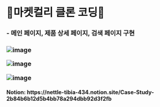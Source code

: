 <h1>🎈마켓컬리 클론 코딩🛒</h1>
<h3>- 메인 페이지, 제품 상세 페이지, 검색 페이지 구현<h3>

![image](https://user-images.githubusercontent.com/80875784/181919479-6b99b0d7-6fa6-4437-b367-6a79e472649e.png)

![image](https://user-images.githubusercontent.com/80875784/181919467-b91b71dc-4395-44e8-9309-8b9372f26e8c.png)

![image](https://user-images.githubusercontent.com/80875784/181919419-cad9a571-0209-4062-a006-703d7a801458.png)

<h4>Notion: https://nettle-tibia-434.notion.site/Case-Study-2b84b6b12d5b4bb78a294dbb92d3f2fb</h4>
